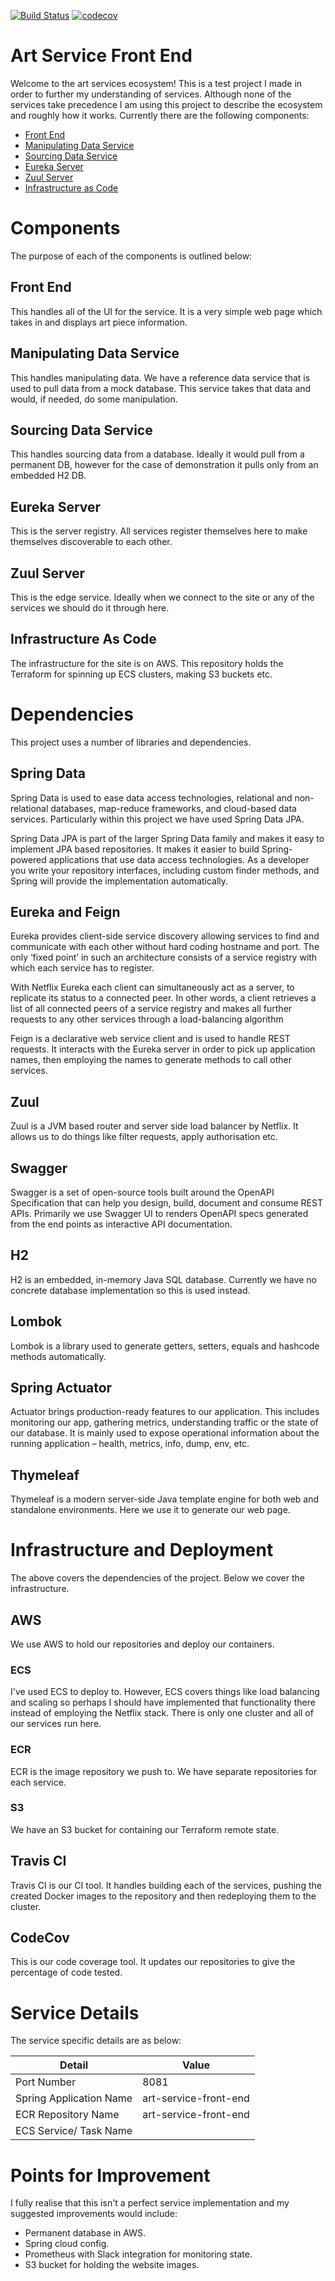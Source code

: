 [![Build Status](https://travis-ci.com/JamesCollerton/Art_Service_Front_End.svg?branch=master)](https://travis-ci.com/JamesCollerton/Art_Service_Front_End)
[![codecov](https://codecov.io/gh/JamesCollerton/Art_Service_Front_End/branch/master/graph/badge.svg)](https://codecov.io/gh/JamesCollerton/Art_Service_Front_End)

# Art Service Front End

Welcome to the art services ecosystem! This is a test project I made in order to further my understanding of services. Although none of the services take precedence I am using this project to describe the ecosystem and roughly how it works. Currently there are the following components:

- [Front End](https://github.com/JamesCollerton/Art_Service_Front_End)
- [Manipulating Data Service](https://github.com/JamesCollerton/Art_Service_Manipulating_Data_Service)
- [Sourcing Data Service](https://github.com/JamesCollerton/Art_Service_Sourcing_Data_Service)
- [Eureka Server](https://github.com/JamesCollerton/Art_Service_Eureka_Server)
- [Zuul Server](https://github.com/JamesCollerton/Art_Service_Gateway)
- [Infrastructure as Code](https://github.com/JamesCollerton/Art_Service_Infrastructure_as_Code)

# Components

The purpose of each of the components is outlined below:

## Front End

This handles all of the UI for the service. It is a very simple web page which takes in and displays art piece information.

## Manipulating Data Service

This handles manipulating data. We have a reference data service that is used to pull data from a mock database. This service takes that data and would, if needed, do some manipulation.

## Sourcing Data Service

This handles sourcing data from a database. Ideally it would pull from a permanent DB, however for the case of demonstration it pulls only from an embedded H2 DB.

## Eureka Server

This is the server registry. All services register themselves here to make themselves discoverable to each other.

## Zuul Server

This is the edge service. Ideally when we connect to the site or any of the services we should do it through here.

## Infrastructure As Code

The infrastructure for the site is on AWS. This repository holds the Terraform for spinning up ECS clusters, making S3 buckets etc.

# Dependencies

This project uses a number of libraries and dependencies.

## Spring Data

Spring Data is used to ease data access technologies, relational and non-relational databases, map-reduce frameworks, and cloud-based data services. Particularly within this project we have used Spring Data JPA.

Spring Data JPA is part of the larger Spring Data family and makes it easy to implement JPA based repositories. It makes it easier to build Spring-powered applications that use data access technologies. As a developer you write your repository interfaces, including custom finder methods, and Spring will provide the implementation automatically.

## Eureka and Feign

Eureka provides client-side service discovery allowing services to find and communicate with each other without hard coding hostname and port. The only ‘fixed point’ in such an architecture consists of a service registry with which each service has to register.

With Netflix Eureka each client can simultaneously act as a server, to replicate its status to a connected peer. In other words, a client retrieves a list of all connected peers of a service registry and makes all further requests to any other services through a load-balancing algorithm

Feign is a declarative web service client and is used to handle REST requests. It interacts with the Eureka server in order to pick up application names, then employing the names to generate methods to call other services.

## Zuul

Zuul is a JVM based router and server side load balancer by Netflix. It allows us to do things like filter requests, apply authorisation etc.

## Swagger

Swagger is a set of open-source tools built around the OpenAPI Specification that can help you design, build, document and consume REST APIs. Primarily we use Swagger UI to renders OpenAPI specs generated from the end points as interactive API documentation.

## H2

H2 is an embedded, in-memory Java SQL database. Currently we have no concrete database implementation so this is used instead.

## Lombok

Lombok is a library used to generate getters, setters, equals and hashcode methods automatically.

## Spring Actuator

Actuator brings production-ready features to our application. This includes monitoring our app, gathering metrics, understanding traffic or the state of our database. It is mainly used to expose operational information about the running application – health, metrics, info, dump, env, etc.

## Thymeleaf

Thymeleaf is a modern server-side Java template engine for both web and standalone environments. Here we use it to generate our web page.

# Infrastructure and Deployment

The above covers the dependencies of the project. Below we cover the infrastructure.

## AWS

We use AWS to hold our repositories and deploy our containers. 

### ECS

I've used ECS to deploy to. However, ECS covers things like load balancing and scaling so perhaps I should have implemented that functionality there instead of employing the Netflix stack. There is only one cluster and all of our services run here.

### ECR

ECR is the image repository we push to. We have separate repositories for each service.

### S3

We have an S3 bucket for containing our Terraform remote state.

## Travis CI

Travis CI is our CI tool. It handles building each of the services, pushing the created Docker images to the repository and then redeploying them to the cluster.

## CodeCov 

This is our code coverage tool. It updates our repositories to give the percentage of code tested.

# Service Details

The service specific details are as below:

Detail | Value
------------ | -------------
Port Number | 8081
Spring Application Name | art-service-front-end
ECR Repository Name | art-service-front-end
ECS Service/ Task Name |

# Points for Improvement

I fully realise that this isn't a perfect service implementation and my suggested improvements would include:

- Permanent database in AWS.
- Spring cloud config.
- Prometheus with Slack integration for monitoring state.
- S3 bucket for holding the website images.
